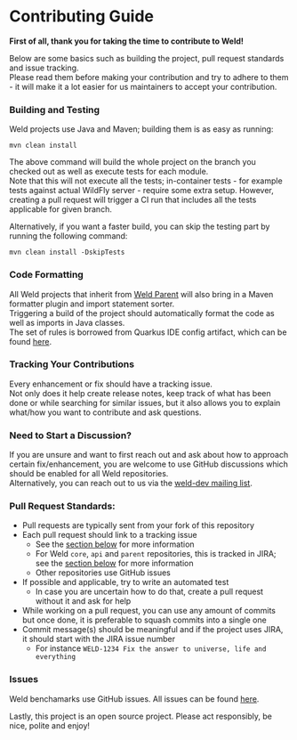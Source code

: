 # Contributing Guide

**First of all, thank you for taking the time to contribute to Weld!**

Below are some basics such as building the project, pull request standards and issue tracking.  
Please read them before making your contribution and try to adhere to them - it will make it a lot easier for us maintainers to accept your contribution.

### Building and Testing

Weld projects use Java and Maven; building them is as easy as running:

```
mvn clean install
```

The above command will build the whole project on the branch you checked out as well as execute tests for each module.   
Note that this will not execute all the tests; in-container tests - for example tests against actual WildFly server - require some extra setup. However, creating a pull request will trigger a CI run that includes all the tests applicable for given branch.

Alternatively, if you want a faster build, you can skip the testing part by running the following command:

```
mvn clean install -DskipTests
```

### Code Formatting

All Weld projects that inherit from [Weld Parent](https://github.com/weld/parent/blob/56/pom.xml#L610-L650) will also bring in a Maven formatter plugin and import statement sorter.  
Triggering a build of the project should automatically format the code as well as imports in Java classes.  
The set of rules is borrowed from Quarkus IDE config artifact, which can be found [here](https://github.com/quarkusio/quarkus/tree/3.16.1/independent-projects/ide-config/src/main/resources).

### Tracking Your Contributions

Every enhancement or fix should have a tracking issue.  
Not only does it help create release notes, keep track of what has been done or while searching for similar issues, but it also allows you to explain what/how you want to contribute and ask questions.

### Need to Start a Discussion?

If you are unsure and want to first reach out and ask about how to approach certain fix/enhancement, you are welcome to use GitHub discussions which should be enabled for all Weld repositories.  
Alternatively, you can reach out to us via the [weld-dev mailing list](https://lists.jboss.org/archives/list/weld-dev@lists.jboss.org/).

### Pull Request Standards:

* Pull requests are typically sent from your fork of this repository
* Each pull request should link to a tracking issue
  * See the [section below](#issues) for more information
  * For Weld `core`, `api` and `parent` repositories, this is tracked in JIRA; see the [section below](#issues) for more information
  * Other repositories use GitHub issues
* If possible and applicable, try to write an automated test
  * In case you are uncertain how to do that, create a pull request without it and ask for help
* While working on a pull request, you can use any amount of commits but once done, it is preferable to squash commits into a single one
* Commit message(s) should be meaningful and if the project uses JIRA, it should start with the JIRA issue number
  * For instance `WELD-1234 Fix the answer to universe, life and everything`

### Issues

Weld benchamarks use GitHub issues. All issues can be found [here](https://github.com/weld/weld-core-benchmarks/issues).

Lastly, this project is an open source project. Please act responsibly, be nice, polite and enjoy!
